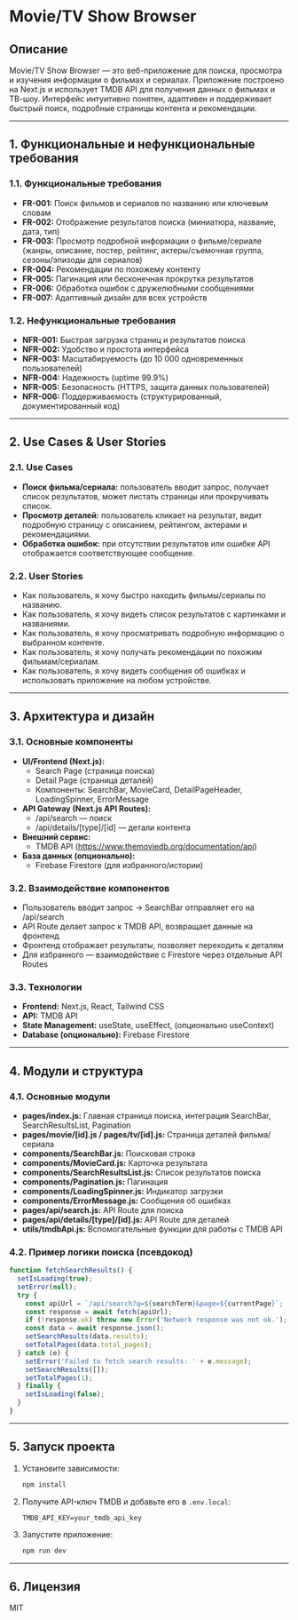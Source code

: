 # Movie/TV Show Browser

## Описание
Movie/TV Show Browser — это веб-приложение для поиска, просмотра и изучения информации о фильмах и сериалах. Приложение построено на Next.js и использует TMDB API для получения данных о фильмах и ТВ-шоу. Интерфейс интуитивно понятен, адаптивен и поддерживает быстрый поиск, подробные страницы контента и рекомендации.

---

## 1. Функциональные и нефункциональные требования
### 1.1. Функциональные требования
- **FR-001:** Поиск фильмов и сериалов по названию или ключевым словам
- **FR-002:** Отображение результатов поиска (миниатюра, название, дата, тип)
- **FR-003:** Просмотр подробной информации о фильме/сериале (жанры, описание, постер, рейтинг, актеры/съемочная группа, сезоны/эпизоды для сериалов)
- **FR-004:** Рекомендации по похожему контенту
- **FR-005:** Пагинация или бесконечная прокрутка результатов
- **FR-006:** Обработка ошибок с дружелюбными сообщениями
- **FR-007:** Адаптивный дизайн для всех устройств

### 1.2. Нефункциональные требования
- **NFR-001:** Быстрая загрузка страниц и результатов поиска
- **NFR-002:** Удобство и простота интерфейса
- **NFR-003:** Масштабируемость (до 10 000 одновременных пользователей)
- **NFR-004:** Надежность (uptime 99.9%)
- **NFR-005:** Безопасность (HTTPS, защита данных пользователей)
- **NFR-006:** Поддерживаемость (структурированный, документированный код)

---

## 2. Use Cases & User Stories
### 2.1. Use Cases
- **Поиск фильма/сериала:** пользователь вводит запрос, получает список результатов, может листать страницы или прокручивать список.
- **Просмотр деталей:** пользователь кликает на результат, видит подробную страницу с описанием, рейтингом, актерами и рекомендациями.
- **Обработка ошибок:** при отсутствии результатов или ошибке API отображается соответствующее сообщение.

### 2.2. User Stories
- Как пользователь, я хочу быстро находить фильмы/сериалы по названию.
- Как пользователь, я хочу видеть список результатов с картинками и названиями.
- Как пользователь, я хочу просматривать подробную информацию о выбранном контенте.
- Как пользователь, я хочу получать рекомендации по похожим фильмам/сериалам.
- Как пользователь, я хочу видеть сообщения об ошибках и использовать приложение на любом устройстве.

---

## 3. Архитектура и дизайн
### 3.1. Основные компоненты
- **UI/Frontend (Next.js):**
  - Search Page (страница поиска)
  - Detail Page (страница деталей)
  - Компоненты: SearchBar, MovieCard, DetailPageHeader, LoadingSpinner, ErrorMessage
- **API Gateway (Next.js API Routes):**
  - /api/search — поиск
  - /api/details/[type]/[id] — детали контента
- **Внешний сервис:**
  - TMDB API (https://www.themoviedb.org/documentation/api)
- **База данных (опционально):**
  - Firebase Firestore (для избранного/истории)

### 3.2. Взаимодействие компонентов
- Пользователь вводит запрос → SearchBar отправляет его на /api/search
- API Route делает запрос к TMDB API, возвращает данные на фронтенд
- Фронтенд отображает результаты, позволяет переходить к деталям
- Для избранного — взаимодействие с Firestore через отдельные API Routes

### 3.3. Технологии
- **Frontend:** Next.js, React, Tailwind CSS
- **API:** TMDB API
- **State Management:** useState, useEffect, (опционально useContext)
- **Database (опционально):** Firebase Firestore

---

## 4. Модули и структура
### 4.1. Основные модули
- **pages/index.js:** Главная страница поиска, интеграция SearchBar, SearchResultsList, Pagination
- **pages/movie/[id].js / pages/tv/[id].js:** Страница деталей фильма/сериала
- **components/SearchBar.js:** Поисковая строка
- **components/MovieCard.js:** Карточка результата
- **components/SearchResultsList.js:** Список результатов поиска
- **components/Pagination.js:** Пагинация
- **components/LoadingSpinner.js:** Индикатор загрузки
- **components/ErrorMessage.js:** Сообщения об ошибках
- **pages/api/search.js:** API Route для поиска
- **pages/api/details/[type]/[id].js:** API Route для деталей
- **utils/tmdbApi.js:** Вспомогательные функции для работы с TMDB API

### 4.2. Пример логики поиска (псевдокод)
```js
function fetchSearchResults() {
  setIsLoading(true);
  setError(null);
  try {
    const apiUrl = `/api/search?q=${searchTerm}&page=${currentPage}`;
    const response = await fetch(apiUrl);
    if (!response.ok) throw new Error('Network response was not ok.');
    const data = await response.json();
    setSearchResults(data.results);
    setTotalPages(data.total_pages);
  } catch (e) {
    setError('Failed to fetch search results: ' + e.message);
    setSearchResults([]);
    setTotalPages(1);
  } finally {
    setIsLoading(false);
  }
}
```

---

## 5. Запуск проекта
1. Установите зависимости:
   ```bash
   npm install
   ```
2. Получите API-ключ TMDB и добавьте его в `.env.local`:
   ```env
   TMDB_API_KEY=your_tmdb_api_key
   ```
3. Запустите приложение:
   ```bash
   npm run dev
   ```

---

## 6. Лицензия
MIT
